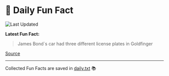 # 🌟 Daily Fun Fact

![Last Updated](https://img.shields.io/badge/Last_Updated-2025_05_09-blue?style=flat-square)

**Latest Fun Fact:**

> James Bond`s car had three different license plates in Goldfinger

[Source](http://www.djtech.net/humor/useless_facts.htm)

---

Collected Fun Facts are saved in [daily.txt](daily.txt) 📚

